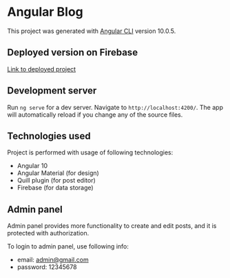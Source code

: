 # Angular Blog

This project was generated with [Angular CLI](https://github.com/angular/angular-cli) version 10.0.5.

## Deployed version on Firebase

[Link to deployed project](https://angular-blog-t.web.app/)

## Development server

Run `ng serve` for a dev server. Navigate to `http://localhost:4200/`. The app will automatically reload if you change any of the source files.

## Technologies used

Project is performed with usage of following technologies:

- Angular 10
- Angular Material (for design)
- Quill plugin (for post editor)
- Firebase (for data storage)

## Admin panel

Admin panel provides more functionality to create and edit posts, and it is protected with authorization.

To login to admin panel, use following info:

- email: admin@gmail.com
- password: 12345678

